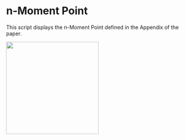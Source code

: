 # n-Moment Point

This script displays the n-Moment Point defined in the Appendix of the paper.

<img src="https://scaron.info/images/nmp-volume.png" height="250" />
